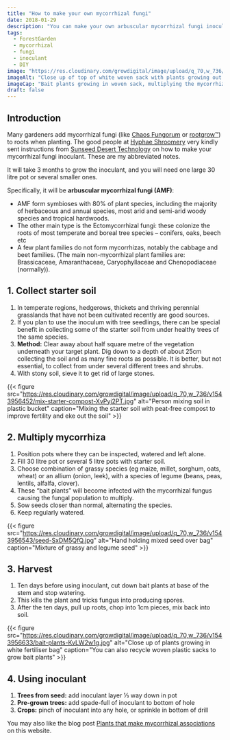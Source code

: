 ```yaml
---
title: "How to make your own mycorrhizal fungi"
date: 2018-01-29
description: "You can make your own arbuscular mycorrhizal fungi inoculant, like rootgrow™, for adding to roots for healthier plants. Notes & photos kindly from Antony & Emma of @HyphaeShroomery. Photos copyright @HyphaeShroomery."
tags: 
  - ForestGarden
  - mycorrhizal
  - fungi
  - inoculant
  - DIY
image: "https://res.cloudinary.com/growdigital/image/upload/q_70,w_736/v1543956262/bait-plants-8kfKR9Bn.jpg"
imageAlt: "Close up of top of white woven sack with plants growing out the top"
imageCap: "Bait plants growing in woven sack, multiplying the mycorrhizal fungi & ready for harvest"
draft: false
---
```


## Introduction

Many gardeners add mycorrhizal fungi (like [Chaos Fungorum](http://chaosfungorum.co.uk/?post_type=product) or [rootgrow™](http://www.rootgrow.co.uk/mycorrhizal-fungi.html)) to roots when planting. The good people at [Hyphae Shroomery](https://www.facebook.com/hyphaeshroomery/) very kindly sent instructions from [Sunseed Desert Technology](http://www.sunseed.org.uk/wp-content/uploads/2012/06/A-SIMPLE-METHOD-FOR-MAKING-YOUR-OWN-MYCORRHIZAL-INOCULUM.pdf) on how to make your mycorrhizal fungi inoculant. These are my abbreviated notes.

It will take 3 months to grow the inoculant, and you will need one large 30 litre pot or several smaller ones.

Specifically, it will be **arbuscular mycorrhizal fungi (AMF)**:

* AMF form symbioses with 80% of plant species, including the majority of herbaceous and annual species, most arid and semi-arid woody species and tropical hardwoods.
* The other main type is the Ectomycorrhizal fungi: these colonize the roots of most temperate and boreal tree species – conifers, oaks, beech etc
* A few plant families do not form mycorrhizas, notably the cabbage and beet families. (The main non-mycorrhizal plant families are: Brassicaceae, Amaranthaceae, Caryophyllaceae and Chenopodiaceae (normally)).

## 1. Collect starter soil

1. In temperate regions, hedgerows, thickets and thriving perennial grasslands that have not been cultivated recently are good sources.
2. If you plan to use the inoculum with tree seedlings, there can be special benefit in collecting some of the starter soil from under healthy trees of the same species.
3. **Method:** Clear away about half square metre of the vegetation underneath your target plant. Dig down to a depth of about 25cm collecting the soil and as many fine roots as possible. It is better, but not essential, to collect from under several different trees and shrubs.
4. With stony soil, sieve it to get rid of large stones.

{{< figure src="https://res.cloudinary.com/growdigital/image/upload/q_70,w_736/v1543956452/mix-starter-compost-XvPyj2PT.jpg" alt="Person mixing soil in plastic bucket" caption="Mixing the starter soil with peat-free compost to improve fertility and eke out the soil" >}}

## 2. Multiply mycorrhiza

1. Position pots where they can be inspected, watered and left alone.
2. Fill 30 litre pot or several 5 litre pots with starter soil.
3. Choose combination of grassy species (eg maize, millet, sorghum, oats, wheat) or an allium (onion, leek), with a species of legume (beans, peas, lentils, alfalfa, clover).
4. These “bait plants” will become infected with the mycorrhizal fungus causing the fungal population to multiply.
5. Sow seeds closer than normal, alternating the species.
6. Keep regularly watered.

{{< figure src="https://res.cloudinary.com/growdigital/image/upload/q_70,w_736/v1543956543/seed-SxDM5QfQ.jpg" alt="Hand holding mixed seed over bag" caption="Mixture of grassy and legume seed" >}}

## 3. Harvest

1. Ten days before using inoculant, cut down bait plants at base of the stem and stop watering.
2. This kills the plant and tricks fungus into producing spores.
3. After the ten days, pull up roots, chop into 1cm pieces, mix back into soil.

{{< figure src="https://res.cloudinary.com/growdigital/image/upload/q_70,w_736/v1543956633/bait-plants-KvLW2w1g.jpg" alt="Close up of plants growing in white fertiliser bag" caption="You can also recycle woven plastic sacks to grow bait plants" >}}

## 4. Using inoculant

1. **Trees from seed:** add inoculant layer ⅓ way down in pot
2. **Pre-grown trees:** add spade-full of inoculant to bottom of hole
3. **Crops:** pinch of inoculant into any hole, or sprinkle in bottom of drill

You may also like the blog post [Plants that make mycorrhizal associations](https://www.forestgarden.wales/blog/list-mycorrhizal-associations/) on this website.
